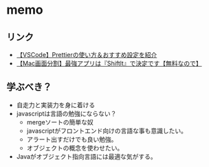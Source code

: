 # memo

## リンク
+ [【VSCode】Prettierの使い方＆おすすめ設定を紹介](https://ma-vericks.com/blog/vscode-prettier/)
+ [【Mac画面分割】最強アプリは『Shiftlt』で決定です【無料なので】](https://shoiblog.com/mac-screen-split-shiftlt/)

## 学ぶべき？
+ 自走力と実装力を身に着ける
+ javascriptは言語の勉強にならない？
  + mergeソートの簡単な奴
  + javascriptがフロントエンド向けの言語な事も意識したい。
  + アラート出すだけでも良い勉強。
  + オブジェクトの概念を使わせたい。
+ Javaがオブジェクト指向言語には最適な気がする。